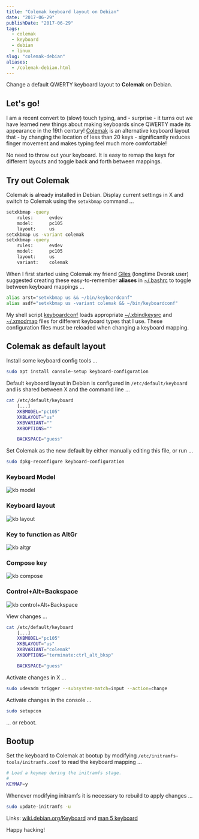 ```yaml
---
title: "Colemak keyboard layout on Debian"
date: "2017-06-29"
publishDate: "2017-06-29"
tags:
  - colemak
  - keyboard
  - debian
  - linux
slug: "colemak-debian"
aliases:
  - /colemak-debian.html
---
```


Change a default QWERTY keyboard layout to **Colemak** on Debian.

## Let's go!

I am a recent convert to (slow) touch typing, and - surprise - it turns out we have learned new things about making keyboards since QWERTY made its appearance in the 19th century! [Colemak](https://colemak.com) is an alternative keyboard layout that - by changing the location of less than 20 keys - significantly reduces finger movement and makes typing feel much more comfortable!

No need to throw out your keyboard. It is easy to remap the keys for different layouts and toggle back and forth between mappings.

## Try out Colemak

Colemak is already installed in Debian. Display current settings in X and switch to Colemak using the `setxkbmap` command ...

```bash
setxkbmap -query
    rules:      evdev
    model:      pc105
    layout:     us
setxkbmap us -variant colemak
setxkbmap -query
    rules:      evdev
    model:      pc105
    layout:     us
    variant:    colemak
```

When I first started using Colemak my friend [Giles](http://gilesorr.com/) (longtime Dvorak user) suggested creating these easy-to-remember **aliases** in [~/.bashrc](https://github.com/vonbrownie/dotfiles/blob/master/.bashrc) to toggle between keyboard mappings ...

```bash
alias arst="setxkbmap us && ~/bin/keyboardconf"
alias asdf="setxkbmap us -variant colemak && ~/bin/keyboardconf"
```

My shell script [keyboardconf](https://github.com/vonbrownie/homebin/blob/master/keyboardconf) loads appropriate [~/.xbindkeysrc](http://www.circuidipity.com/xbindkeysrc/) and [~/.xmodmap](http://www.circuidipity.com/xmodmap/) files for different keyboard types that I use. These configuration files must be reloaded when changing a keyboard mapping.

## Colemak as default layout

Install some keyboard config tools ...

```bash
sudo apt install console-setup keyboard-configuration
```

Default keyboard layout in Debian is configured in `/etc/default/keyboard` and is shared between X and the command line ...

```bash
cat /etc/default/keyboard
    [...]
    XKBMODEL="pc105"
    XKBLAYOUT="us"
    XKBVARIANT=""
    XKBOPTIONS=""

    BACKSPACE="guess"
```

Set Colemak as the new default by either manually editing this file, or run ...

```bash
sudo dpkg-reconfigure keyboard-configuration
```

### Keyboard Model

![kb model](/img/kb_model.png)

### Keyboard layout

![kb layout](/img/kb_layout.png)

### Key to function as AltGr

![kb altgr](/img/kb_altgr.png)

### Compose key

![kb compose](/img/kb_compose.png)

### Control+Alt+Backspace

![kb control+Alt+Backspace](/img/kb_cab.png)

View changes ...

```bash
cat /etc/default/keyboard 
    [...]
    XKBMODEL="pc105"
    XKBLAYOUT="us"
    XKBVARIANT="colemak"
    XKBOPTIONS="terminate:ctrl_alt_bksp"

    BACKSPACE="guess"
```

Activate changes in X ...

```bash
sudo udevadm trigger --subsystem-match=input --action=change
```

Activate changes in the console ...

```bash
sudo setupcon
```

... or reboot.

## Bootup

Set the keyboard to Colemak at bootup by modifying `/etc/initramfs-tools/initramfs.conf` to read the keyboard mapping ...

```bash
# Load a keymap during the initramfs stage.
#
KEYMAP=y
```

Whenever modifying initramfs it is necessary to rebuild to apply changes ...

```bash
sudo update-initramfs -u
```

Links: [wiki.debian.org/Keyboard](https://wiki.debian.org/Keyboard) and [man 5 keyboard](https://manpages.debian.org/stretch/keyboard-configuration/keyboard.5.en.html)

Happy hacking!
